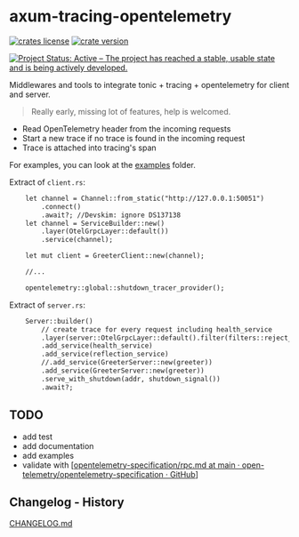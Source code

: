 # axum-tracing-opentelemetry

[![crates license](https://img.shields.io/crates/l/tonic-tracing-opentelemetry.svg)](http://creativecommons.org/publicdomain/zero/1.0/)
[![crate version](https://img.shields.io/crates/v/tonic-tracing-opentelemetry.svg)](https://crates.io/crates/tonic-tracing-opentelemetry)

[![Project Status: Active – The project has reached a stable, usable state and is being actively developed.](https://www.repostatus.org/badges/latest/active.svg)](https://www.repostatus.org/#active)

Middlewares and tools to integrate tonic + tracing + opentelemetry for client and server.

> Really early, missing lot of features, help is welcomed.

- Read OpenTelemetry header from the incoming requests
- Start a new trace if no trace is found in the incoming request
- Trace is attached into tracing's span

For examples, you can look at the [examples](https://github.com/davidB/tracing-opentelemetry-instrumentation-sdk/examples/) folder.

Extract of `client.rs`:

```txt
    let channel = Channel::from_static("http://127.0.0.1:50051")
        .connect()
        .await?; //Devskim: ignore DS137138
    let channel = ServiceBuilder::new()
        .layer(OtelGrpcLayer::default())
        .service(channel);

    let mut client = GreeterClient::new(channel);

    //...

    opentelemetry::global::shutdown_tracer_provider();
```

Extract of `server.rs`:

```txt
    Server::builder()
        // create trace for every request including health_service
        .layer(server::OtelGrpcLayer::default().filter(filters::reject_healthcheck))
        .add_service(health_service)
        .add_service(reflection_service)
        //.add_service(GreeterServer::new(greeter))
        .add_service(GreeterServer::new(greeter))
        .serve_with_shutdown(addr, shutdown_signal())
        .await?;
```

## TODO

- add test
- add documentation
- add examples
- validate with [[opentelemetry-specification/rpc.md at main · open-telemetry/opentelemetry-specification · GitHub](https://github.com/open-telemetry/opentelemetry-specification/blob/main/specification/trace/semantic_conventions/rpc.md#grpc)]

## Changelog - History

[CHANGELOG.md](https://github.com/davidB/tracing-opentelemetry-instrumentation-sdk/blob/main/CHANGELOG.md)
